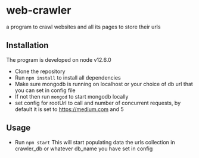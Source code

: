 # web-crawler
a program to crawl websites and all its pages to store their urls

## Installation
The program is developed on node v12.6.0

* Clone the repository
* Run `npm install` to install all dependencies
* Make sure mongodb is running on localhost or your choice of db url that you can set in config file
* If not then run `mongod` to start mongodb locally
* set config for rootUrl to call and number of concurrent requests, by default it is set to https://medium.com and 5

## Usage
* Run `npm start`
This will start populating data the urls collection in crawler_db or whatever db_name you have set in config
